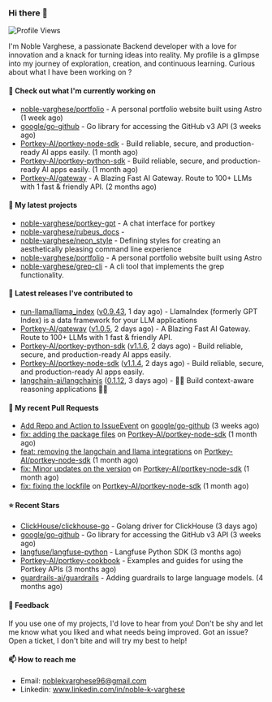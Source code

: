 ### Hi there 👋
![Profile Views](https://komarev.com/ghpvc/?username=noble-varghese&label=PROFILE+VIEWS)

I'm Noble Varghese, a passionate Backend developer with a love for innovation and a knack for turning ideas into reality. My profile is a glimpse into my journey of exploration, creation, and continuous learning. Curious about what I have been working on ?


#### 👷 Check out what I'm currently working on

- [noble-varghese/portfolio](https://github.com/noble-varghese/portfolio) - A personal portfolio website built using Astro (1 week ago)
- [google/go-github](https://github.com/google/go-github) - Go library for accessing the GitHub v3 API (3 weeks ago)
- [Portkey-AI/portkey-node-sdk](https://github.com/Portkey-AI/portkey-node-sdk) - Build reliable, secure, and production-ready AI apps easily. (1 month ago)
- [Portkey-AI/portkey-python-sdk](https://github.com/Portkey-AI/portkey-python-sdk) - Build reliable, secure, and production-ready AI apps easily. (1 month ago)
- [Portkey-AI/gateway](https://github.com/Portkey-AI/gateway) - A Blazing Fast AI Gateway. Route to 100&#43; LLMs with 1 fast &amp; friendly API. (2 months ago)

#### 🌱 My latest projects

- [noble-varghese/portkey-gpt](https://github.com/noble-varghese/portkey-gpt) - A chat interface for portkey
- [noble-varghese/rubeus_docs](https://github.com/noble-varghese/rubeus_docs) - 
- [noble-varghese/neon_style](https://github.com/noble-varghese/neon_style) - Defining styles for creating an aesthetically pleasing command line experience
- [noble-varghese/portfolio](https://github.com/noble-varghese/portfolio) - A personal portfolio website built using Astro
- [noble-varghese/grep-cli](https://github.com/noble-varghese/grep-cli) - A cli tool that implements the grep functionality.

#### 🔭 Latest releases I've contributed to

- [run-llama/llama_index](https://github.com/run-llama/llama_index) ([v0.9.43](https://github.com/run-llama/llama_index/releases/tag/v0.9.43), 1 day ago) - LlamaIndex (formerly GPT Index) is a data framework for your LLM applications
- [Portkey-AI/gateway](https://github.com/Portkey-AI/gateway) ([v1.0.5](https://github.com/Portkey-AI/gateway/releases/tag/v1.0.5), 2 days ago) - A Blazing Fast AI Gateway. Route to 100&#43; LLMs with 1 fast &amp; friendly API.
- [Portkey-AI/portkey-python-sdk](https://github.com/Portkey-AI/portkey-python-sdk) ([v1.1.6](https://github.com/Portkey-AI/portkey-python-sdk/releases/tag/v1.1.6), 2 days ago) - Build reliable, secure, and production-ready AI apps easily.
- [Portkey-AI/portkey-node-sdk](https://github.com/Portkey-AI/portkey-node-sdk) ([v1.1.4](https://github.com/Portkey-AI/portkey-node-sdk/releases/tag/v1.1.4), 2 days ago) - Build reliable, secure, and production-ready AI apps easily.
- [langchain-ai/langchainjs](https://github.com/langchain-ai/langchainjs) ([0.1.12](https://github.com/langchain-ai/langchainjs/releases/tag/0.1.12), 3 days ago) - 🦜🔗 Build context-aware reasoning applications 🦜🔗

#### 🔨 My recent Pull Requests

- [Add Repo and Action to IssueEvent](https://github.com/google/go-github/pull/3040) on [google/go-github](https://github.com/google/go-github) (3 weeks ago)
- [fix: adding the package files](https://github.com/Portkey-AI/portkey-node-sdk/pull/18) on [Portkey-AI/portkey-node-sdk](https://github.com/Portkey-AI/portkey-node-sdk) (1 month ago)
- [feat: removing the langchain and llama integrations](https://github.com/Portkey-AI/portkey-node-sdk/pull/17) on [Portkey-AI/portkey-node-sdk](https://github.com/Portkey-AI/portkey-node-sdk) (1 month ago)
- [fix: Minor updates on the version](https://github.com/Portkey-AI/portkey-node-sdk/pull/16) on [Portkey-AI/portkey-node-sdk](https://github.com/Portkey-AI/portkey-node-sdk) (1 month ago)
- [fix: fixing the lockfile](https://github.com/Portkey-AI/portkey-node-sdk/pull/15) on [Portkey-AI/portkey-node-sdk](https://github.com/Portkey-AI/portkey-node-sdk) (1 month ago)


#### ⭐ Recent Stars

- [ClickHouse/clickhouse-go](https://github.com/ClickHouse/clickhouse-go) - Golang driver for ClickHouse (3 days ago)
- [google/go-github](https://github.com/google/go-github) - Go library for accessing the GitHub v3 API (3 weeks ago)
- [langfuse/langfuse-python](https://github.com/langfuse/langfuse-python) - Langfuse Python SDK (3 months ago)
- [Portkey-AI/portkey-cookbook](https://github.com/Portkey-AI/portkey-cookbook) - Examples and guides for using the Portkey APIs (3 months ago)
- [guardrails-ai/guardrails](https://github.com/guardrails-ai/guardrails) - Adding guardrails to large language models. (4 months ago)

#### 💬 Feedback

If you use one of my projects, I'd love to hear from you! Don't be shy and let me know what you liked and what needs being improved. Got an issue? Open a ticket, I don't bite and will try my best to help!

#### 📫 How to reach me

- Email: noblekvarghese96@gmail.com
- Linkedin: www.linkedin.com/in/noble-k-varghese
